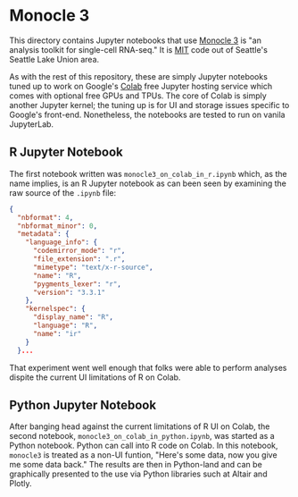 # Monocle 3

This directory contains Jupyter notebooks that use
[Monocle 3](https://cole-trapnell-lab.github.io/monocle3/) is "an analysis
toolkit for single-cell RNA-seq." It is
[MIT](https://github.com/cole-trapnell-lab/monocle3/blob/master/LICENSE.md)
code out of Seattle's Seattle Lake Union area.

As with the rest of this repository, these are simply Jupyter
notebooks tuned up to work on Google's
[Colab](https://colab.research.google.com/) free Jupyter hosting
service which comes with optional free GPUs and TPUs. The core of Colab
is simply another Jupyter kernel; the tuning up is for UI and storage issues
specific to Google's front-end. Nonetheless, the
notebooks are tested to run on vanila JupyterLab.

## R Jupyter Notebook

The first notebook written was `monocle3_on_colab_in_r.ipynb` which, as the 
name implies, is an R Jupyter notebook as can been seen by examining the raw 
source of the `.ipynb` file:
```json
{
  "nbformat": 4,
  "nbformat_minor": 0,
  "metadata": {
    "language_info": {
      "codemirror_mode": "r",
      "file_extension": ".r",
      "mimetype": "text/x-r-source",
      "name": "R",
      "pygments_lexer": "r",
      "version": "3.3.1"
    },
    "kernelspec": {
      "display_name": "R",
      "language": "R",
      "name": "ir"
    }
  }...
```

That experiment went well enough that folks were able to perform analyses 
dispite the current UI limitations of R on Colab.

## Python Jupyter Notebook

After banging head against the current limitations of R UI on Colab,
the second notebook, `monocle3_on_colab_in_python.ipynb`, was started
as a Python notebook. Python can call into R code on Colab. In this
notebook, `monocle3` is treated as a non-UI funtion, "Here's some
data, now you give me some data back." The results are then in
Python-land and can be graphically presented to the use via Python
libraries such at Altair and Plotly.



